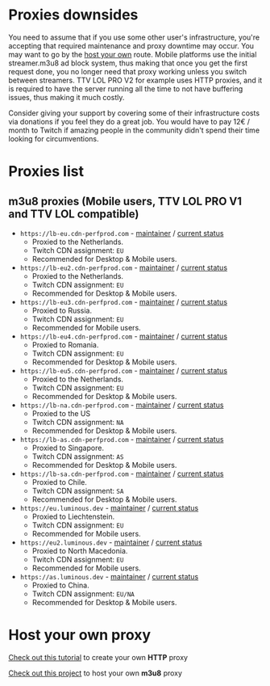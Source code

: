 # Proxies downsides

You need to assume that if you use some other user's infrastructure, you're accepting that required maintenance and proxy downtime may occur. You may want to go by the [host your own](#host-your-own-proxy) route. 
Mobile platforms use the initial streamer.m3u8 ad block system, thus making that once you get the first request done, you no longer need that proxy working unless you switch between streamers. TTV LOL PRO V2 for example uses HTTP proxies, and it is required to have the server running all the time to not have buffering issues, thus making it much costly.

Consider giving your support by covering some of their infrastructure costs via donations if you feel they do a great job. You would have to pay 12€ / month to Twitch if amazing people in the community didn't spend their time looking for circumventions.

# Proxies list
## m3u8 proxies (Mobile users, TTV LOL PRO V1 and TTV LOL compatible)

- `https://lb-eu.cdn-perfprod.com` - [maintainer](https://github.com/zGato) / [current status](https://status.cdn-perfprod.com)
  - Proxied to the Netherlands.
  - Twitch CDN assignment: `EU`
  - Recommended for Desktop & Mobile users.
- `https://lb-eu2.cdn-perfprod.com` - [maintainer](https://github.com/zGato) / [current status](https://status.cdn-perfprod.com)
  - Proxied to the Netherlands.
  - Twitch CDN assignment: `EU`
  - Recommended for Desktop & Mobile users.
- `https://lb-eu3.cdn-perfprod.com` - [maintainer](https://github.com/zGato) / [current status](https://status.cdn-perfprod.com)
  - Proxied to Russia.
  - Twitch CDN assignment: `EU`
  - Recommended for Mobile users.
- `https://lb-eu4.cdn-perfprod.com` - [maintainer](https://github.com/zGato) / [current status](https://status.cdn-perfprod.com)
  - Proxied to Romania.
  - Twitch CDN assignment: `EU`
  - Recommended for Desktop & Mobile users.
- `https://lb-eu5.cdn-perfprod.com` - [maintainer](https://github.com/zGato) / [current status](https://status.cdn-perfprod.com)
  - Proxied to the Netherlands.
  - Twitch CDN assignment: `EU`
  - Recommended for Desktop & Mobile users.
- `https://lb-na.cdn-perfprod.com` - [maintainer](https://github.com/zGato) / [current status](https://status.cdn-perfprod.com)
  - Proxied to the US
  - Twitch CDN assignment: `NA`
  - Recommended for Desktop & Mobile users.
- `https://lb-as.cdn-perfprod.com` - [maintainer](https://github.com/zGato) / [current status](https://status.cdn-perfprod.com)
  - Proxied to Singapore.
  - Twitch CDN assignment: `AS`
  - Recommended for Desktop & Mobile users.
- `https://lb-sa.cdn-perfprod.com` - [maintainer](https://github.com/zGato) / [current status](https://status.cdn-perfprod.com)
  - Proxied to Chile.
  - Twitch CDN assignment: `SA`
  - Recommended for Desktop & Mobile users.
- `https://eu.luminous.dev` - [maintainer](https://github.com/AlyoshaVasilieva) / [current status](https://stats.uptimerobot.com/N2pVRCZAjg)
  - Proxied to Liechtenstein.
  - Twitch CDN assignment: `EU`
  - Recommended for Mobile users.
- `https://eu2.luminous.dev` - [maintainer](https://github.com/AlyoshaVasilieva) / [current status](https://stats.uptimerobot.com/N2pVRCZAjg)
  - Proxied to North Macedonia.
  - Twitch CDN assignment: `EU`
  - Recommended for Mobile users.
- `https://as.luminous.dev` - [maintainer](https://github.com/AlyoshaVasilieva) / [current status](https://stats.uptimerobot.com/N2pVRCZAjg)
  - Proxied to China.
  - Twitch CDN assignment: `EU/NA`
  - Recommended for Desktop & Mobile users.

# Host your own proxy

[Check out this tutorial](https://github.com/younesaassila/ttv-lol-pro/discussions/151) to create your own **HTTP** proxy

[Check out this project](https://github.com/AlyoshaVasilieva/luminous-ttv) to host your own **m3u8** proxy
